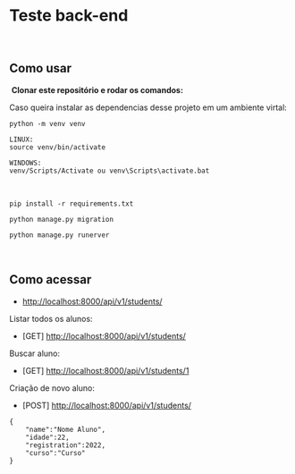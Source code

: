 # Teste back-end
​

## Como usar
​
**Clonar este repositório e rodar os comandos:**
​


Caso queira instalar as dependencias desse projeto em um ambiente virtal:
```
python -m venv venv

LINUX:
source venv/bin/activate

WINDOWS:
venv/Scripts/Activate ou venv\Scripts\activate.bat

```
​
```
pip install -r requirements.txt

python manage.py migration

python manage.py runerver
```
​
## Como acessar

- [http://localhost:8000/api/v1/students/](http://localhost:8000/api/v1/students/) 

Listar todos os alunos:
- [GET] [http://localhost:8000/api/v1/students/](http://localhost:8000/api/v1/students/) 

Buscar aluno:
- [GET] [http://localhost:8000/api/v1/students/1](http://localhost:8000/api/v1/students/1) 

Criação de novo aluno:
- [POST] [http://localhost:8000/api/v1/students/](http://localhost:8000/api/v1/students/) 
```
{
    "name":"Nome Aluno",
    "idade":22,
    "registration":2022,
    "curso":"Curso"
}
```
​